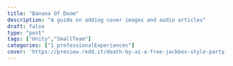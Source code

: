 ```yaml
---
title: "Banana Of Doom"
description: "A guide on adding cover images and audio articles"
draft: false
type: "post"
tags: ["Unity","SmallTeam"]
categories: ["1_professionalExperiences"]
cover: 'https://preview.redd.it/death-by-ai-a-free-jackbox-style-party-game-ai-judges-your-v0-hrpypgwlvq4c1.gif?format=png8&s=704b7322d9b93ade7b840e9e60260aea7625ef13'
---
```


